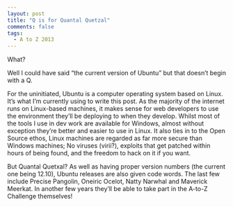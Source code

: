 ```yaml
---
layout: post
title: "Q is for Quantal Quetzal"
comments: false
tags:
  - A to Z 2013
---
```


What?

Well I could have said “the current version of Ubuntu” but that doesn’t begin with a Q.

For the uninitiated, Ubuntu is a computer operating system based on Linux. It’s what I’m currently using to write this post. As the majority of the internet runs on Linux-based machines, it makes sense for web developers to use the environment they’ll be deploying to when they develop. Whilst most of the tools I use in dev work are available for Windows, almost without exception they’re better and easier to use in Linux. It also ties in to the Open Source ethos, Linux machines are regarded as far more secure than Windows machines; No viruses (virii?), exploits that get patched within hours of being found, and the freedom to hack on it if you want.

But Quantal Quetxal? As well as having proper version numbers (the current one being 12.10), Ubuntu releases are also given code words. The last few include Precise Pangolin, Oneiric Ocelot, Natty Narwhal and Maverick Meerkat. In another few years they’ll be able to take part in the A-to-Z Challenge themselves!
